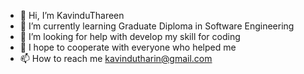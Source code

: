 - 👋 Hi, I’m KavinduThareen
- 🌱 I’m currently learning Graduate Diploma in Software Engineering
- 🤝 I’m looking for help with develop my skill for coding
- 👯 I hope to cooperate with everyone who helped me
- 📫 How to reach me kavindutharin@gmail.com

<!---
KavinduThareen/KavinduThareen is a ✨ special ✨ repository because its `README.md` (this file) appears on your GitHub profile.
You can click the Preview link to take a look at your changes.
--->
